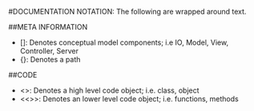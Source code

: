 #DOCUMENTATION NOTATION:
The following are wrapped around text.

##META INFORMATION
- []: Denotes conceptual model components; i.e IO, Model, View, Controller, Server
- {}: Denotes a path

##CODE
- <>: Denotes a high level code object; i.e. class, object
- <<>>: Denotes an lower level code object; i.e. functions, methods
